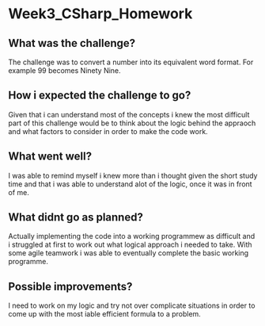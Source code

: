 # Week3_CSharp_Homework

## What was the challenge?
The challenge was to convert a number into its equivalent word format. For example 99 becomes Ninety Nine.

## How i expected the challenge to go?

Given that i can understand most of the concepts i knew the most difficult part of this challenge would be to think about the logic behind the appraoch and what factors to consider in order to make the code work.

## What went well?
I was able to remind myself i knew more than i thought given the short study time and that i was able to understand alot of the logic, once it was in front of me.

## What didnt go as planned?
Actually implementing the code into a working programmew as difficult and i struggled at first to work out what logical approach i needed to take. With some agile teamwork i was able to eventually complete the basic working programme.

## Possible improvements?

I need to work on my logic and try not over complicate situations in order to come up with the most iable efficient formula to a problem. 
